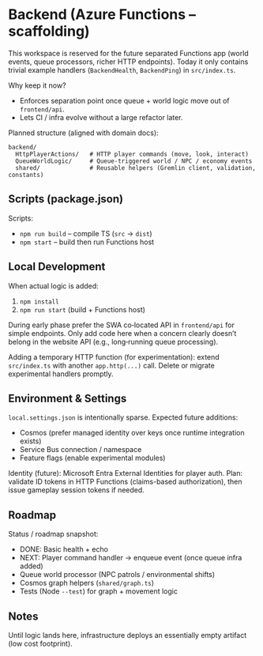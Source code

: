 # Backend (Azure Functions – scaffolding)

This workspace is reserved for the future separated Functions app (world events, queue processors, richer HTTP endpoints). Today it only contains trivial example handlers (`BackendHealth`, `BackendPing`) in `src/index.ts`.

Why keep it now?

- Enforces separation point once queue + world logic move out of `frontend/api`.
- Lets CI / infra evolve without a large refactor later.

Planned structure (aligned with domain docs):

```
backend/
  HttpPlayerActions/   # HTTP player commands (move, look, interact)
  QueueWorldLogic/     # Queue-triggered world / NPC / economy events
  shared/              # Reusable helpers (Gremlin client, validation, constants)
```

## Scripts (package.json)

Scripts:

- `npm run build` – compile TS (`src` -> `dist`)
- `npm start` – build then run Functions host

## Local Development

When actual logic is added:

1. `npm install`
2. `npm run start` (build + Functions host)

During early phase prefer the SWA co‑located API in `frontend/api` for simple endpoints. Only add code here when a concern clearly doesn’t belong in the website API (e.g., long‑running queue processing).

Adding a temporary HTTP function (for experimentation): extend `src/index.ts` with another `app.http(...)` call. Delete or migrate experimental handlers promptly.

## Environment & Settings

`local.settings.json` is intentionally sparse. Expected future additions:

- Cosmos (prefer managed identity over keys once runtime integration exists)
- Service Bus connection / namespace
- Feature flags (enable experimental modules)

Identity (future): Microsoft Entra External Identities for player auth. Plan: validate ID tokens in HTTP Functions (claims-based authorization), then issue gameplay session tokens if needed.

## Roadmap

Status / roadmap snapshot:

- DONE: Basic health + echo
- NEXT: Player command handler → enqueue event (once queue infra added)
- Queue world processor (NPC patrols / environmental shifts)
- Cosmos graph helpers (`shared/graph.ts`)
- Tests (Node `--test`) for graph + movement logic

## Notes

Until logic lands here, infrastructure deploys an essentially empty artifact (low cost footprint).
